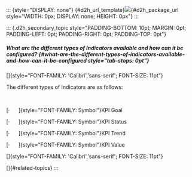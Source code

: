::: {style="DISPLAY: none"}
[](ms-xhelp:///?Id=d2h_url_template){#d2h_url_template}![](!package_url!){#d2h_package_url style="WIDTH: 0px; DISPLAY: none; HEIGHT: 0px"}
:::

::: {.d2h_secondary_topic style="PADDING-BOTTOM: 10pt; MARGIN: 0pt; PADDING-LEFT: 0pt; PADDING-RIGHT: 0pt; PADDING-TOP: 0pt"}
##### What are the different types of Indicators available and how can it be configured? {#what-are-the-different-types-of-indicators-available-and-how-can-it-be-configured style="tab-stops: 0pt"}

[]{style="FONT-FAMILY: 'Calibri','sans-serif'; FONT-SIZE: 11pt"} 

The different types of Indicators are as follows:

 

[·      ]{style="FONT-FAMILY: Symbol"}KPI Goal

[·      ]{style="FONT-FAMILY: Symbol"}KPI Status

[·      ]{style="FONT-FAMILY: Symbol"}KPI Trend

[·      ]{style="FONT-FAMILY: Symbol"}KPI Value

[]{style="FONT-FAMILY: 'Calibri','sans-serif'; FONT-SIZE: 11pt"} 

[]{#related-topics}
:::
